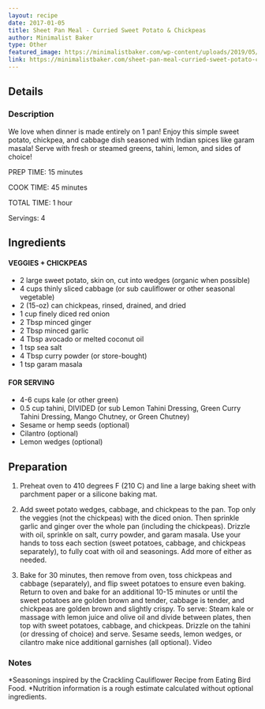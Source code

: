 ```yaml
---
layout: recipe
date: 2017-01-05
title: Sheet Pan Meal - Curried Sweet Potato & Chickpeas
author: Minimalist Baker
type: Other
featured_image: https://minimalistbaker.com/wp-content/uploads/2019/05/Sheet-Pan-Dinner-Curried-Sweet-Potatoes-Crispy-Chickpeas-Cabbage-and-Greens-1-pan-required-simple-ingredients-SO-satisfying-glutenfree-plantbased-dinner-curry-sweetpotato-recipe-minimalistbaker_-9.jpg
link: https://minimalistbaker.com/sheet-pan-meal-curried-sweet-potato-chickpeas/
---
```

## Details
### Description
We love when dinner is made entirely on 1 pan! Enjoy this simple sweet potato, chickpea, and cabbage dish seasoned with Indian spices like garam masala! Serve with fresh or steamed greens, tahini, lemon, and sides of choice!

PREP TIME: 15 minutes

COOK TIME: 45 minutes

TOTAL TIME: 1 hour

Servings: 4

## Ingredients
#### VEGGIES + CHICKPEAS
* 2 large sweet potato, skin on, cut into wedges (organic when possible)
* 4 cups thinly sliced cabbage (or sub cauliflower or other seasonal vegetable)
* 2 (15-oz) can chickpeas, rinsed, drained, and dried
* 1 cup finely diced red onion
* 2 Tbsp minced ginger
* 2 Tbsp minced garlic
* 4 Tbsp avocado or melted coconut oil
* 1 tsp sea salt
* 4 Tbsp curry powder (or store-bought)
* 1 tsp garam masala

#### FOR SERVING
* 4-6 cups kale (or other green)
* 0.5 cup tahini, DIVIDED (or sub Lemon Tahini Dressing, Green Curry Tahini Dressing, Mango Chutney, or Green Chutney)
* Sesame or hemp seeds (optional)
* Cilantro (optional)
* Lemon wedges (optional)

## Preparation
1. Preheat oven to 410 degrees F (210 C) and line a large baking sheet with parchment paper or a silicone baking mat.

1. Add sweet potato wedges, cabbage, and chickpeas to the pan. Top only the veggies (not the chickpeas) with the diced onion. Then sprinkle garlic and ginger over the whole pan (including the chickpeas).
Drizzle with oil, sprinkle on salt, curry powder, and garam masala.
Use your hands to toss each section (sweet potatoes, cabbage, and chickpeas separately), to fully coat with oil and seasonings. Add more of either as needed.

1. Bake for 30 minutes, then remove from oven, toss chickpeas and cabbage (separately), and flip sweet potatoes to ensure even baking. Return to oven and bake for an additional 10-15 minutes or until the sweet potatoes are golden brown and tender, cabbage is tender, and chickpeas are golden brown and slightly crispy.
To serve: Steam kale or massage with lemon juice and olive oil and divide between plates, then top with sweet potatoes, cabbage, and chickpeas. Drizzle on the tahini (or dressing of choice) and serve. Sesame seeds, lemon wedges, or cilantro make nice additional garnishes (all optional).
Video

### Notes
\*Seasonings inspired by the Crackling Cauliflower Recipe from Eating Bird Food.
\*Nutrition information is a rough estimate calculated without optional ingredients.
